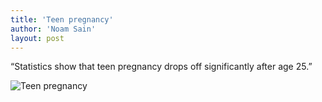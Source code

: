 ```yaml
---
title: 'Teen pregnancy'
author: 'Noam Sain'
layout: post
---
```


“Statistics show that teen pregnancy drops off significantly after age 25.”

![Teen pregnancy](https://2.bp.blogspot.com/_8aN4krk1nsk/SyD8opUNGII/AAAAAAAAAT4/5Sbo1AEABFU/s1600/image006.gif "Teen pregnancy")
